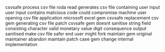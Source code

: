 csvsafe process csv file roda read generates csv file containing user input user input contains malicious code could compromise machine user opening csv file application microsoft excel gem csvsafe replacement csv gem generating csv file patch csvsafe gem doesnt sanitise string field consisting character valid monetary value digit consequence output sanitised make csv file safer end user might fork maintain gem original maintainer abandon maintain patch case gem change internal implementation